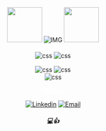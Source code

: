 <div align="center">
  <img src=https://i.imgur.com/gk7j4bI.png width="80"> 
  <img alt="IMG" src= "https://readme-typing-svg.herokuapp.com?font=garamond&size=23&duration=4000&color=FFFF&center=true&lines=Welcome+to+my+portfolio" > 
     </a> <img src=https://i.imgur.com/sNX5gDV.png width="80">
</div>

<div align="center">
<h4 style="color:#FFFF; text-align:center; margin:0 auto;">Main Skills:</h4>
</div>

<div align=center style="display: inline_block">
  <img align="center" alt="css" src="https://img.shields.io/badge/Python-3776AB?style=for-the-badge&logo=python&logoColor=white"/>
  <img align="center" alt="css" src="https://img.shields.io/badge/JavaScript-323330?style=for-the-badge&logo=javascript&logoColor=F7DF1E"/>

  <img align
="center" alt="css" src="https://img.shields.io/badge/CSS-239120?&style=for-the-badge&logo=css3&logoColor=white"/>
  <img align="center" alt="css" src="https://img.shields.io/badge/HTML-239120?style=for-the-badge&logo=html5&logoColor=white"/></br>
  <img align="center" alt="css" src="https://img.shields.io/badge/MySQL-005C84?style=for-the-badge&logo=mysql&logoColor=white"/></br>

<h4 style="color:#FFFF; text-align:center; margin:0 auto;">Media:</h4>
 
 <span style="display: block; text-align: center;">[![Linkedin](https://img.shields.io/badge/LinkedIn-0077B5?style=for-the-badge&logo=linkedin&logoColor=white)](https://www.linkedin.com/in/ulisseshenriqueoliveira/)
[![Email ](https://img.shields.io/badge/Gmail-D14836?style=for-the-badge&logo=gmail&logoColor=white)](mailto:ulissesholiveiraf@gmail.com)</span>
<h5 style="color=#FFFF, text-align:center; margin;0 auto;">💻👍</h5>
</div>

